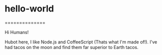 # hello-world
==============

Hi Humans!

Hubot here, I like Node.js and CoffeeScript (Thats what I'm made of!).
I've had tacos on the moon and find them far superior to Earth tacos.
